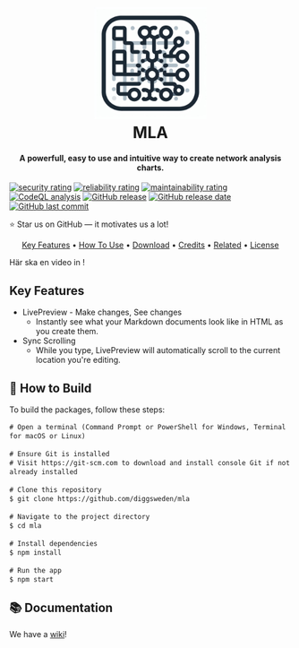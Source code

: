 <!--
SPDX-FileCopyrightText: 2024 Skatteverket - Swedish Tax Agency

SPDX-License-Identifier: CC0-1.0
-->
<a name="top"></a>
<h1 align="center">
  <br>
  <img src="https://github.com/diggsweden/mla/blob/main/assets/icon.png" alt="MLA" width="200">
  <br>
  MLA
  <br>
</h1>

<h4 align="center">A powerfull, easy to use and intuitive way to create network analysis charts.</h4>

  [![security rating](https://sonarcloud.io/api/project_badges/measure?project=MLA&metric=security_rating)](https://sonarcloud.io/summary/overall?id=MLA)
  [![reliability rating](https://sonarcloud.io/api/project_badges/measure?project=MLA&metric=reliability_rating)](https://sonarcloud.io/summary/overall?id=MLA)
  [![maintainability rating](https://sonarcloud.io/api/project_badges/measure?project=MLA&metric=sqale_rating)](https://sonarcloud.io/summary/overall?id=MLA)
  [![CodeQL analysis](https://github.com/diggsweden/mla/actions/workflows/codeql-analysis.yml/badge.svg)](https://github.com/diggsweden/mla/security/code-scanning?query=is%3Aopen)
  [![GitHub release](https://img.shields.io/github/v/release/diggsweden/mla)](#)
  [![GitHub release date](https://img.shields.io/github/release-date/diggsweden/mla)](#)
  [![GitHub last commit](https://img.shields.io/github/last-commit/diggsweden/mla)](#)

<p align="center">
</p>

⭐ Star us on GitHub — it motivates us a lot!

<p align="center">
  <a href="#key-features">Key Features</a> •
  <a href="#how-to-use">How To Use</a> •
  <a href="#download">Download</a> •
  <a href="#credits">Credits</a> •
  <a href="#related">Related</a> •
  <a href="#license">License</a>
</p>

Här ska en video in !

## Key Features

* LivePreview - Make changes, See changes
  - Instantly see what your Markdown documents look like in HTML as you create them.
* Sync Scrolling
  - While you type, LivePreview will automatically scroll to the current location you're editing.

## 📝 How to Build

To build the packages, follow these steps:

```shell
# Open a terminal (Command Prompt or PowerShell for Windows, Terminal for macOS or Linux)

# Ensure Git is installed
# Visit https://git-scm.com to download and install console Git if not already installed

# Clone this repository
$ git clone https://github.com/diggsweden/mla

# Navigate to the project directory
$ cd mla

# Install dependencies
$ npm install

# Run the app
$ npm start
```

## 📚 Documentation 
We have a <a href="">wiki</a>!